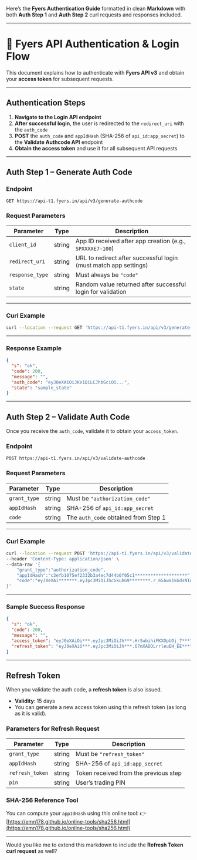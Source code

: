 Here’s the **Fyers Authentication Guide** formatted in clean **Markdown** with both **Auth Step 1** and **Auth Step 2** curl requests and responses included.

---

# 🔐 Fyers API Authentication & Login Flow

This document explains how to authenticate with **Fyers API v3** and obtain your **access token** for subsequent requests.

---

## **Authentication Steps**

1. **Navigate to the Login API endpoint**
2. **After successful login**, the user is redirected to the `redirect_uri` with the `auth_code`
3. **POST** the `auth_code` and `appIdHash` (SHA-256 of `api_id:app_secret`) to the **Validate Authcode API** endpoint
4. **Obtain the access token** and use it for all subsequent API requests

---

## **Auth Step 1 – Generate Auth Code**

### **Endpoint**

```
GET https://api-t1.fyers.in/api/v3/generate-authcode
```

### **Request Parameters**

| Parameter       | Type   | Description                                                      |
| --------------- | ------ | ---------------------------------------------------------------- |
| `client_id`     | string | App ID received after app creation (e.g., `SPXXXXE7-100`)        |
| `redirect_uri`  | string | URL to redirect after successful login (must match app settings) |
| `response_type` | string | Must always be `"code"`                                          |
| `state`         | string | Random value returned after successful login for validation      |

---

### **Curl Example**

```bash
curl --location --request GET 'https://api-t1.fyers.in/api/v3/generate-authcode?client_id=SPXXXXE7-100&redirect_uri=https://trade.fyers.in/api-login/redirect-uri/index.html&response_type=code&state=sample_state'
```

---

### **Response Example**

```json
{
  "s": "ok",
  "code": 200,
  "message": "",
  "auth_code": "eyJ0eXAiOiJKV1QiLCJhbGciOi...",
  "state": "sample_state"
}
```

---

## **Auth Step 2 – Validate Auth Code**

Once you receive the `auth_code`, validate it to obtain your `access_token`.

### **Endpoint**

```
POST https://api-t1.fyers.in/api/v3/validate-authcode
```

### **Request Parameters**

| Parameter    | Type   | Description                          |
| ------------ | ------ | ------------------------------------ |
| `grant_type` | string | Must be `"authorization_code"`       |
| `appIdHash`  | string | SHA-256 of `api_id:app_secret`       |
| `code`       | string | The `auth_code` obtained from Step 1 |

---

### **Curl Example**

```bash
curl --location --request POST 'https://api-t1.fyers.in/api/v3/validate-authcode' \
--header 'Content-Type: application/json' \
--data-raw '{
    "grant_type":"authorization_code",
    "appIdHash":"c3efb1075ef2332b3a4ec7d44b0f05c1********************",
    "code":"eyJ0eXAi*******.eyJpc3MiOiJhcGkubG9********.r_65Awa1kGdsNTAgD******"
}'
```

---

### **Sample Success Response**

```json
{
  "s": "ok",
  "code": 200,
  "message": "",
  "access_token": "eyJ0eXAiOi***.eyJpc3MiOiJh***.HrSubihiFKXOpUOj_7***",
  "refresh_token": "eyJ0eXAiO***.eyJpc3MiOiJh***.67mXADDLrrleuEH_EE***"
}
```

---

## **Refresh Token**

When you validate the auth code, a **refresh token** is also issued.

* **Validity**: 15 days
* You can generate a new access token using this refresh token (as long as it is valid).

### **Parameters for Refresh Request**

| Parameter       | Type   | Description                           |
| --------------- | ------ | ------------------------------------- |
| `grant_type`    | string | Must be `"refresh_token"`             |
| `appIdHash`     | string | SHA-256 of `api_id:app_secret`        |
| `refresh_token` | string | Token received from the previous step |
| `pin`           | string | User’s trading PIN                    |

### **SHA-256 Reference Tool**

You can compute your `appIdHash` using this online tool:
👉 [https://emn178.github.io/online-tools/sha256.html](https://emn178.github.io/online-tools/sha256.html)

---

Would you like me to extend this markdown to include the **Refresh Token curl request** as well?
